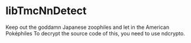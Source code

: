 # libTmcNnDetect
Keep out the goddamn Japanese zoophiles and let in the American Poképhiles
To decrypt the source code of this, you need to use ndcrypto.  
